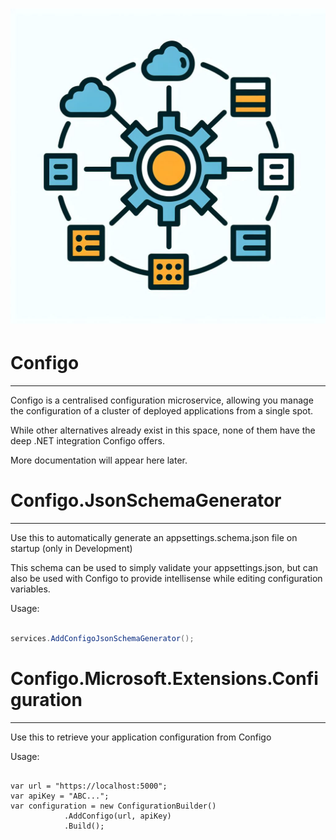 # ![alt text](configo.jpg "Title")

# Configo
_________

Configo is a centralised configuration microservice, 
allowing you manage the configuration of a cluster of deployed applications from a single spot.

While other alternatives already exist in this space, none of them have the deep .NET integration Configo offers.

More documentation will appear here later.

# Configo.JsonSchemaGenerator
_____________________________

Use this to automatically generate an appsettings.schema.json file on startup (only in Development)

This schema can be used to simply validate your appsettings.json, but can also be used with Configo to provide intellisense while editing configuration variables.

Usage:

```csharp

services.AddConfigoJsonSchemaGenerator();

```

# Configo.Microsoft.Extensions.Configuration
____________________________________________

Use this to retrieve your application configuration from Configo

Usage:

```

var url = "https://localhost:5000";
var apiKey = "ABC...";
var configuration = new ConfigurationBuilder()
            .AddConfigo(url, apiKey)
            .Build();
```
